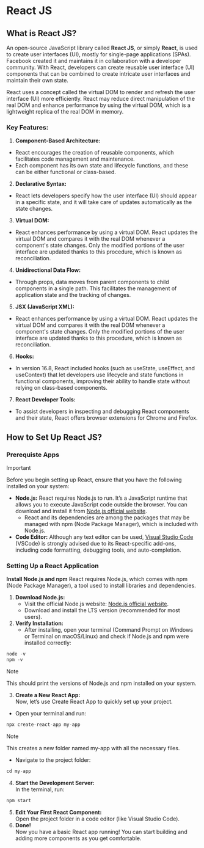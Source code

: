 # React JS  

## What is React JS? 
An open-source JavaScript library called **React JS**, or simply **React**, is used to create user interfaces (UI), mostly for single-page applications (SPAs). Facebook created it and maintains it in collaboration with a developer community. With React, developers can create reusable user interface (UI) components that can be combined to create intricate user interfaces and maintain their own state.

React uses a concept called the virtual DOM to render and refresh the user interface (UI) more efficiently. React may reduce direct manipulation of the real DOM and enhance performance by using the virtual DOM, which is a lightweight replica of the real DOM in memory.

### Key Features: 
1. **Component-Based Architecture:** 
- React encourages the creation of reusable components, which facilitates code management and maintenance.
- Each component has its own state and lifecycle functions, and these can be either functional or class-based.
2. **Declarative Syntax:** 
- React lets developers specify how the user interface (UI) should appear in a specific state, and it will take care of updates automatically as the state changes.
3. **Virtual DOM:**
- React enhances performance by using a virtual DOM. React updates the virtual DOM and compares it with the real DOM whenever a component's state changes. Only the modified portions of the user interface are updated thanks to this procedure, which is known as reconciliation.
4. **Unidirectional Data Flow:**
- Through props, data moves from parent components to child components in a single path. This facilitates the management of application state and the tracking of changes.
5. **JSX (JavaScript XML):**
- React enhances performance by using a virtual DOM. React updates the virtual DOM and compares it with the real DOM whenever a component's state changes. Only the modified portions of the user interface are updated thanks to this procedure, which is known as reconciliation.
6. **Hooks:**
- In version 16.8, React included hooks (such as useState, useEffect, and useContext) that let developers use lifecycle and state functions in functional components, improving their ability to handle state without relying on class-based components.
7. **React Developer Tools:**
- To assist developers in inspecting and debugging React components and their state, React offers browser extensions for Chrome and Firefox.

## How to Set Up React JS?

### Prerequiste Apps
> [!IMPORTANT]
> Before you begin setting up React, ensure that you have the following installed on your system:
- **Node.js:** React requires Node.js to run. It’s a JavaScript runtime that allows you to execute JavaScript code outside the browser. You can download and install it from [Node.js official website](https://nodejs.org/en).
  - React and its dependencies are among the packages that may be managed with npm (Node Package Manager), which is included with Node.js.
- **Code Editor:** Although any text editor can be used, [Visual Studio Code](https://code.visualstudio.com/) (VSCode) is strongly advised due to its React-specific add-ons, including code formatting, debugging tools, and auto-completion.
###  Setting Up a React Application
**Install Node.js and npm**
React requires Node.js, which comes with npm (Node Package Manager), a tool used to install libraries and dependencies.
1. **Download Node.js:** 
    - Visit the official Node.js website: [Node.js official website](https://nodejs.org/en).
    - Download and install the LTS version (recommended for most users).
2. **Verify Installation:** 
    - After installing, open your terminal (Command Prompt on Windows or Terminal on macOS/Linux) and check if Node.js and npm were installed correctly: 
```js 
node -v
npm -v
```
> [!NOTE]
> This should print the versions of Node.js and npm installed on your system.
3. **Create a New React App:**  <br />
Now, let’s use Create React App to quickly set up your project.
- Open your terminal and run:
```js
npx create-react-app my-app
```
> [!NOTE]
>This creates a new folder named my-app with all the necessary files.
- Navigate to the project folder:
```js
cd my-app
```
4. **Start the Development Server:** <br />
In the terminal, run:
```js
npm start
```
5. **Edit Your First React Component:**  <br />
Open the project folder in a code editor (like Visual Studio Code).
6. **Done!** <br />
Now you have a basic React app running! You can start building and adding more components as you get comfortable.


 
